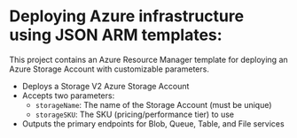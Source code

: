 # Deploying Azure infrastructure using JSON ARM templates:

This project contains an Azure Resource Manager template for deploying an Azure Storage Account with customizable parameters.

- Deploys a Storage V2 Azure Storage Account
- Accepts two parameters:
  - `storageName`: The name of the Storage Account (must be unique)
  - `storageSKU`: The SKU (pricing/performance tier) to use
- Outputs the primary endpoints for Blob, Queue, Table, and File services
